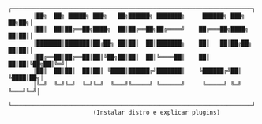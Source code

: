 







           ┌────────────────────────────────────────────────────────────────────┐
           │██╗  ██╗ █████╗ ███╗   ██╗██████╗ ███████╗     ██████╗ ███╗   ██╗██╗│
           │██║  ██║██╔══██╗████╗  ██║██╔══██╗██╔════╝    ██╔═══██╗████╗  ██║██║│
           │███████║███████║██╔██╗ ██║██║  ██║███████╗    ██║   ██║██╔██╗ ██║██║│
           │██╔══██║██╔══██║██║╚██╗██║██║  ██║╚════██║    ██║   ██║██║╚██╗██║╚═╝│
           │██║  ██║██║  ██║██║ ╚████║██████╔╝███████║    ╚██████╔╝██║ ╚████║██╗│
           │╚═╝  ╚═╝╚═╝  ╚═╝╚═╝  ╚═══╝╚═════╝ ╚══════╝     ╚═════╝ ╚═╝  ╚═══╝╚═╝│
           └────────────────────────────────────────────────────────────────────┘
                            (Instalar distro e explicar plugins)
